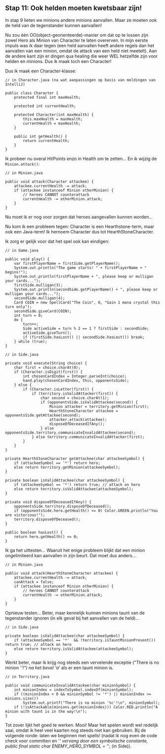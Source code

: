 ## Stap 11: Ook helden moeten kwetsbaar zijn!

In stap 9 lieten we minions andere minions aanvallen. Maar ze moeten ook de held van de tegenstander kunnen aanvallen!

Nu zou één OO(object-georienteerde)-manier om dat op te lossen zijn zowel Hero als Minion van Character te laten
overerven. In mijn eerste impuls was ik daar tegen (een held aanvallen heeft andere regels dan het aanvallen van een
minion, omdat de attack van een held niet meetelt). Aan de andere kant zijn er dingen qua healing die weer WEL hetzelfde
zijn voor helden en minions. Dus ik maak toch een Character!

Dus ik maak een Character-klasse:

``` 
// in Character.java (na wat aanpassingen op basis van meldingen van IntelliJ)

public class Character {
    protected final int maxHealth;

    protected int currentHealth;

    protected Character(int maxHealth) {
        this.maxHealth = maxHealth;
        currentHealth = maxHealth;
    }

    public int getHealth() {
        return currentHealth;
    }
}
```

Ik probeer nu overal HitPoints enzo in Health om te zetten... En ik wijzig de `Minion.attack()`:

``` 
// in Minion.java

public void attack(Character attackee) {
    attackee.currentHealth -= attack;
    if (attackee instanceof Minion otherMinion) {
        // heroes CANNOT counterattack
        currentHealth -= otherMinion.attack;
    }
}
```

Nu moet ik er nog voor zorgen dat heroes aangevallen kunnen worden...

Nu kom ik een probleem tegen: Character is een Hearthstone-term, maar ook een Java-term! Ik hernoem Character dus tot
HearthStoneCharacter.

Ik zorg er gelijk voor dat het spel ook kan eindigen:

``` 
// in Game.java 

public void play() {
    var firstPlayerName = firstSide.getPlayerName();
    System.out.println("The game starts! " + firstPlayerName + " begins!");
    System.out.println(firstPlayerName + ", please keep or mulligan your cards...");
    firstSide.mulligan(3);
    System.out.println(secondSide.getPlayerName() + ", please keep or mulligan your cards...");
    secondSide.mulligan(4);
    Card COIN = new SpellCard("The Coin", 0, "Gain 1 mana crystal this turn only");
    secondSide.giveCard(COIN);
    int turn = 0;
    do {
        turn++;
        Side activeSide = turn % 2 == 1 ? firstSide : secondSide;
        activeSide.giveTurn();
        if (firstSide.hasLost() || secondSide.hasLost()) break;
    } while (true);
}
```

``` 
// in Side.java

private void execute(String choice) {
    char first = choice.charAt(0);
    if (Character.isDigit(first)) {
        int chosenCardIndex = Integer.parseInt(choice);
        hand.play(chosenCardIndex, this, opponentsSide);
    } else {
        if (Character.isLetter(first)) {
            if (territory.isValidAttacker(first)) {
                char second = choice.charAt(1);
                if (opponentsSide.isValidAttackee(second)) {
                    Minion attacker = territory.getMinion(first);
                    HearthStoneCharacter attackee = opponentsSide.getAttackee(second);
                    attacker.attack(attackee);
                    disposeOfDeceasedIfAny();
                } else opponentsSide.territory.communicateInvalidAttackee(second);
            } else territory.communicateInvalidAttacker(first);
        }
    }
}

private HearthStoneCharacter getAttackee(char attackeeSymbol) {
    if (attackeeSymbol == '*') return hero;
    else return territory.getMinion(attackeeSymbol);
}

private boolean isValidAttackee(char attackeeSymbol) {
    if (attackeeSymbol == '*') return true; // attack on hero
    else return territory.isValidAttackee(attackeeSymbol);
}

private void disposeOfDeceasedIfAny() {
    opponentsSide.territory.disposeOfDeceased();
    if (opponentsSide.hero.getHealth() <= 0) Color.GREEN.println("You are victorious!");
    territory.disposeOfDeceased();
}

public boolean hasLost() {
    return hero.getHealth() <= 0;
}
```

Ik ga het uittesten... Waaruit het enige probleem blijkt dat een minion ongelimiteerd kan aanvallen in zijn beurt. Dat
moet dus anders...

```
// in Minion.java
 
public void attack(HearthStoneCharacter attackee) {
    attackee.currentHealth -= attack;
    canAttack = false;
    if (attackee instanceof Minion otherMinion) {
        // heroes CANNOT counterattack
        currentHealth -= otherMinion.attack;
    }
}
```

Opnieuw testen... Beter, maar kennelijk kunnen minions taunt van de tegenstander ignoren (in elk geval bij het aanvallen
van de held)...

``` 
// in Side.java

private boolean isValidAttackee(char attackeeSymbol) {
    if (attackeeSymbol == '*'  && !territory.isTauntMinionPresent()) return true; // attack on hero
    else return territory.isValidAttackee(attackeeSymbol);
}
```

Werkt beter, maar ik krijg nog steeds een vervelende exceptie ("There is no minion '*'!") na het bevel 'a*' als er een
taunt minion is.

``` 
// in Territory.java 

public void communicateInvalidAttackee(char minionSymbol) {
    int minionIndex = indexToSymbol.indexOf(minionSymbol);
    if ((minionIndex < 0 && minionSymbol != '*') || minionIndex >= minions.size())
        System.out.printf("There is no minion '%c'!\n", minionSymbol);
    if (!isAttackable(minions.get(minionIndex))) Color.RED.println("A minion with taunt is in the way!\n");
}
```

Tot zover lijkt het goed te werken. Mooi! Maar het spelen wordt wel redelijk saai, omdat ik heel veel kaarten nog steeds
niet kan gebruiken. Bij de volgende ronde: laten we beginnen met spells! (nadat ik nog even de code check voor committen
en '*' vervang door een symbolische constante, public final static char ENEMY_HERO_SYMBOL = '*'; (in Side)).